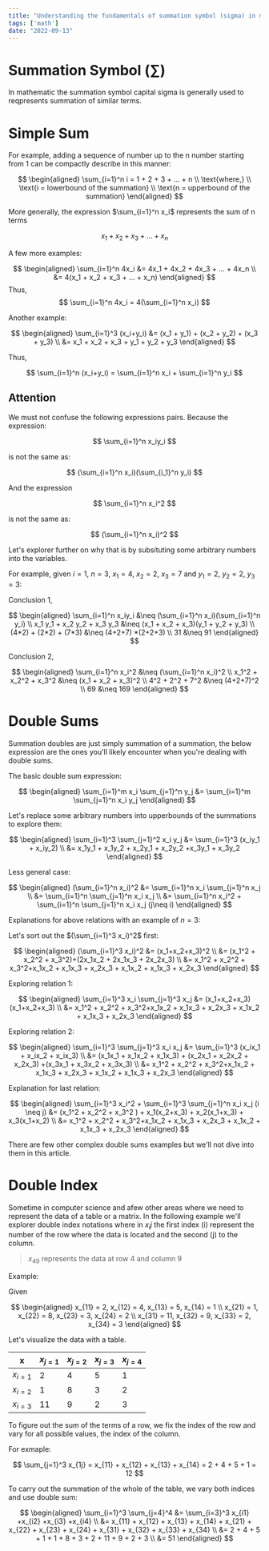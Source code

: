 ```yaml
---
title: "Understanding the fundamentals of summation symbol (sigma) in mathematic"
tags: ['math']
date: "2022-09-13"
---
```


# Summation Symbol ($\sum$)
In mathematic the summation symbol capital sigma is generally used to reqpresents summation of similar terms.

# Simple Sum
For example, adding a sequence of number up to the n number starting from 1 can be compactly describe in this manner:

$$
\begin{aligned}
  \sum_{i=1}^n i = 1 + 2 + 3 + ... + n \\
  \text{where,} \\
  \text{i = lowerbound of the summation} \\ 
  \text{n = upperbound of the summation}
\end{aligned}
$$


More generally, the expression $\sum_{i=1}^n x_i$ represents the sum of n terms

$$
  x_1 + x_2 + x_3 + ... + x_n
$$

A few more examples:

$$
\begin{aligned}
  \sum_{i=1}^n 4x_i  &= 4x_1 + 4x_2 + 4x_3 + ... + 4x_n \\ 
                     &= 4(x_1 + x_2 + x_3 + ... + x_n)
\end{aligned}
$$
Thus,
$$
  \sum_{i=1}^n 4x_i  = 4(\sum_{i=1}^n x_i)
$$

Another example:

$$
\begin{aligned}
  \sum_{i=1}^3 (x_i+y_i) &= (x_1 + y_1) + (x_2 + y_2) + (x_3 + y_3)  \\
                          &= x_1 + x_2 + x_3 + y_1 + y_2 + y_3
\end{aligned}
$$

Thus,

$$
  \sum_{i=1}^n (x_i+y_i)   = \sum_{i=1}^n x_i + \sum_{i=1}^n y_i
$$

## Attention
We must not confuse the following expressions pairs. Because the expression:

$$
  \sum_{i=1}^n x_iy_i
$$

is not the same as:

$$
  (\sum_{i=1}^n x_i)(\sum_{i_1}^n y_i)
$$

And the expression

$$
  \sum_{i=1}^n x_i^2
$$

is not the same as:

$$
  (\sum_{i=1}^n x_i)^2
$$

Let's explorer further on why that is by subsituting some arbitrary numbers into the variables.

For example, given $i=1$, $n = 3$, $x_1 = 4$, $x_2 = 2$, $x_3 = 7$ and $y_1 = 2$, $y_2 = 2$, $y_3 = 3$:

Conclusion 1,

$$
\begin{aligned}
  \sum_{i=1}^n x_iy_i &\neq (\sum_{i=1}^n x_i)(\sum_{i=1}^n y_i) \\
    x_1 y_1 + x_2 y_2 + x_3 y_3 &\neq (x_1 + x_2 + x_3)(y_1 + y_2 + y_3) \\
    (4*2) + (2*2) + (7*3) &\neq (4+2+7) *(2+2+3) \\ 
                    31  &\neq 91
\end{aligned}
$$

Conclusion 2,

$$
\begin{aligned}
  \sum_{i=1}^n x_i^2        &\neq (\sum_{i=1}^n x_i)^2 \\
    x_1^2  + x_2^2  + x_3^2 &\neq (x_1 + x_2 + x_3)^2 \\
    4^2 + 2^2 + 7^2         &\neq (4+2+7)^2 \\ 
                    69      &\neq 169
\end{aligned}
$$

# Double Sums
Summation doubles are just simply summation of a summation, the below expression are the ones you'll likely encounter when you're dealing with double sums.

The basic double sum expression:

$$
\begin{aligned}
 \sum_{i=1}^m x_i \sum_{j=1}^n y_j &= \sum_{i=1}^m \sum_{j=1}^n x_i y_j
\end{aligned}
$$

Let's replace some arbitrary numbers into upperbounds of the summations to explore them:

$$
\begin{aligned}
 \sum_{i=1}^3 \sum_{j=1}^2 x_i y_j &= \sum_{i=1}^3 (x_iy_1 + x_iy_2) \\
                                   &= x_1y_1 + x_1y_2 + x_2y_1 + x_2y_2 +x_3y_1 + x_3y_2
\end{aligned}
$$

Less general case:

$$
\begin{aligned}
(\sum_{i=1}^n x_i)^2 &= \sum_{i=1}^n x_i \sum_{j=1}^n x_j \\
                      &= \sum_{i=1}^n \sum_{j=1}^n x_i x_j \\
                      &= \sum_{i=1}^n x_i^2 + \sum_{i=1}^n \sum_{j=1}^n x_i x_j (j\neq i)
\end{aligned}
$$

Explanations for above relations with an example of $n=3$:

Let's sort out the  $(\sum_{i=1}^3 x_i)^2$ first:

$$
\begin{aligned}
(\sum_{i=1}^3 x_i)^2  &= (x_1+x_2+x_3)^2 \\ 
                        &= (x_1^2 + x_2^2 + x_3^2)+(2x_1x_2 + 2x_1x_3 + 2x_2x_3) \\
                        &= x_1^2 + x_2^2 + x_3^2+x_1x_2 + x_1x_3 + x_2x_3 + x_1x_2 + x_1x_3 + x_2x_3
\end{aligned}
$$

Exploring relation 1:

$$
\begin{aligned}
\sum_{i=1}^3 x_i \sum_{j=1}^3 x_j   &= (x_1+x_2+x_3)(x_1+x_2+x_3) \\
                        &= x_1^2 + x_2^2 + x_3^2+x_1x_2 + x_1x_3 + x_2x_3 + x_1x_2 + x_1x_3 + x_2x_3
\end{aligned}
$$

Exploring relation 2:

$$
\begin{aligned}
\sum_{i=1}^3 \sum_{j=1}^3 x_i x_j   &= \sum_{i=1}^3 (x_ix_1 + x_ix_2 + x_ix_3) \\
  &= (x_1x_1 + x_1x_2 + x_1x_3) + (x_2x_1 + x_2x_2 + x_2x_3) +(x_3x_1 + x_3x_2 + x_3x_3) \\
  &= x_1^2 + x_2^2 + x_3^2+x_1x_2 + x_1x_3 + x_2x_3 + x_1x_2 + x_1x_3 + x_2x_3
\end{aligned}
$$

Explanation for last relation:

$$
\begin{aligned}
\sum_{i=1}^3 x_i^2 + \sum_{i=1}^3 \sum_{j=1}^n x_i x_j (i \neq j)
&= (x_1^2 + x_2^2 + x_3^2 ) + x_1(x_2+x_3) + x_2(x_1+x_3) + x_3(x_1+x_2) \\
  &= x_1^2 + x_2^2 + x_3^2+x_1x_2 + x_1x_3 + x_2x_3 + x_1x_2 + x_1x_3 + x_2x_3
\end{aligned}
$$

There are few other complex double sums examples but we'll not dive into them in this article.

# Double Index
Sometime in computer science and afew other areas where we need to represent the data of a table or a matrix. In the following example we'll explorer double index notations where in $x_ij$ the first index (i) represent the number of the row where the data is located and the second (j) to the column.
> $x_{49}$ represents the data at row 4 and column 9

Example:

  Given

$$
\begin{aligned}
  x_{11} = 2, x_{12} = 4, x_{13} = 5, x_{14} = 1 \\
  x_{21} = 1, x_{22} = 8, x_{23} = 3,  x_{24} = 2 \\
  x_{31} = 11, x_{32} = 9, x_{33} = 2, x_{34} = 3
\end{aligned}
$$

Let's visualize the data with a table.

| x         | $x_{j=1}$   | $x_{j=2}$   | $x_{j=3}$ | $x_{j=4}$ |
|-----------|-------------|-------------|-----------|-----------|
| $x_{i=1}$ | 2           | 4           | 5         | 1         |
| $x_{i=2}$ | 1           | 8           | 3         | 2         |
| $x_{i=3}$ | 11          | 9           | 2         | 3         |

To figure out the sum of the terms of a row, we fix the index of the row and vary for all possible values, the index of the column.

For exmaple:

$$
\sum_{j=1}^3 x_{1j} = x_{11} + x_{12} + x_{13} + x_{14} = 2 + 4 + 5 + 1 = 12
$$

To carry out the summation of the whole of the table, we vary both indices and use double sum:

$$
\begin{aligned}
  \sum_{i=1}^3 \sum_{j=4}^4 &= \sum_{i=3}^3 x_{i1} +x_{i2} +x_{i3} +x_{i4}  \\
  &= x_{11} + x_{12} + x_{13} + x_{14} + x_{21} + x_{22} + x_{23} + x_{24} + x_{31} + x_{32} + x_{33} + x_{34} \\
  &= 2 + 4 + 5 + 1 + 1 + 8 + 3 + 2 + 11 + 9 + 2 + 3  \\
  &= 51
\end{aligned}
$$
